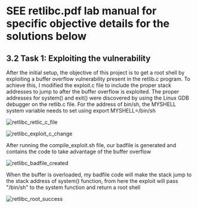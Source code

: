 # SEE retlibc.pdf lab manual for specific objective details for the solutions below


## 3.2 Task 1: Exploiting the vulnerability

After the initial setup, the objective of this project is to get a root shell by exploiting a buffer overflow vulnerability present in the retlib.c program. To achieve this, I modified the exploit.c 
file to include the proper stack addresses to jump to after the buffer overflow is exploited. The proper addresses for system() and exit() were discovered by using the Linux GDB debugger on the retlib.c file.
For the address of bin/sh, the MYSHELL system variable needs to set using export MYSHELL=/bin/sh

![retlibc_retlic_c_file](https://github.com/user-attachments/assets/b39217dd-8a50-4162-959f-384b11ae226a)

![retlibc_exploit_c_change](https://github.com/user-attachments/assets/14075b2e-048f-436d-b34f-efc845f02381)

After running the compile_exploit.sh file, our badfile is generated and contains the code to take advantage of the buffer overflow

![retlibc_badfile_created](https://github.com/user-attachments/assets/017908c2-aeb5-4402-8a74-f2377ba12801)

When the buffer is overloaded, my badfile code will make the stack jump to the stack address of system() function, from here the exploit will pass "/bin/sh" to the system function and return a root shell

![retlibc_root_success](https://github.com/user-attachments/assets/fa66616f-310b-465a-9549-0bf3845b27bf)
